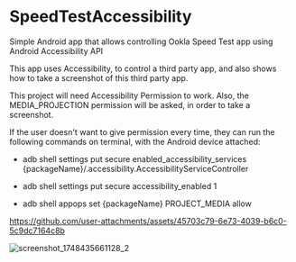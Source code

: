 # SpeedTestAccessibility
Simple Android app that allows controlling Ookla Speed Test app using Android Accessibility API

This app uses Accessibility, to control a third party app, and also shows how to take a screenshot of this third party app.

This project will need Accessibility Permission to work.
Also, the MEDIA_PROJECTION permission will be asked, in order to take a screenshot.


If the user doesn't want to give permission every time, they can run the following commands on terminal, with the Android device attached:

- adb shell settings put secure enabled_accessibility_services {packageName}/.accessibility.AccessibilityServiceController

- adb shell settings put secure accessibility_enabled 1

- adb shell appops set {packageName} PROJECT_MEDIA allow

https://github.com/user-attachments/assets/45703c79-6e73-4039-b6c0-5c9dc7164c8b

  
![screenshot_1748435661128_2](https://github.com/user-attachments/assets/c606d7f3-0e85-44af-828e-d62a64533981)
